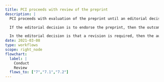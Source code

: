 ```yaml
---
title: PCI proceeds with review of the preprint
description: |
  PCI proceeds with evaluation of the preprint until an editorial decision is reached. The authors are emailed to inform them of the decision and to share the reviews with them.

  If the editorial decision is to endorse the preprint, then the outcome is published on the PCI site.

  In the editorial decision is that a revision is required, then the author is emailed to explain that resubmission will have to be made through the repository (as before)
date: 2021-03-08
type: workflows
scope: right_node
flowchart:
  label: |
    Conduct
    Review
  flows_to: ["7","7.1","7.2"]
---
```




